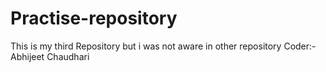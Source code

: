 # Practise-repository
This is my third Repository but i was not aware in other repository
Coder:-Abhijeet Chaudhari
